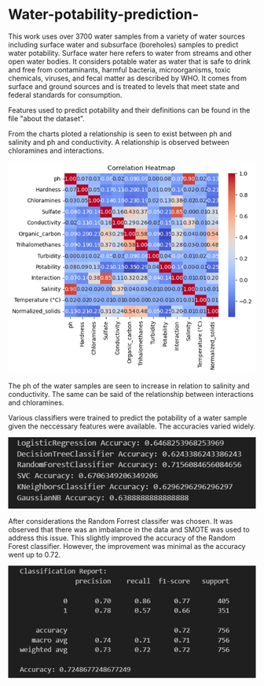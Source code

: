 # Water-potability-prediction-
This work uses over 3700 water samples from a variety of water sources including surface water and subsurface (boreholes) samples to predict water potability. Surface water here refers to water from streams and other open water bodies. It considers potable water as water that is safe to drink and free from contaminants, harmful bacteria, microorganisms, toxic chemicals, viruses, and fecal matter as described by  WHO. It comes from surface and ground sources and is treated to levels that meet state and federal standards for consumption.

Features used to predict potability and their definitions can be found in the file "about the dataset".

From the charts ploted a relationship is seen to exist between ph and salinity and ph and conductivity. A relationship is observed between chloramines and interactions.

 ![Alt text](image.png)


 The ph of the water samples are seen to increase in relation to salinity and conductivity. The same can be said of the relationship between interactions and chloramines.
 

 Various classifiers were trained to predict the potability of a water sample given the neccessary features were available. The accuracies varied widely.

![Alt text](accuracy_water_potability.png)
 

After considerations the Random Forrest classifer was chosen. It was observed that there was an imbalance in the data and SMOTE was used to address this issue. This slightly improved the accuracy of the Random Forest classifier. However, the improvement was minimal as the accuracy went up to 0.72.


![Alt text](classreport_RF_waterpot.png)


